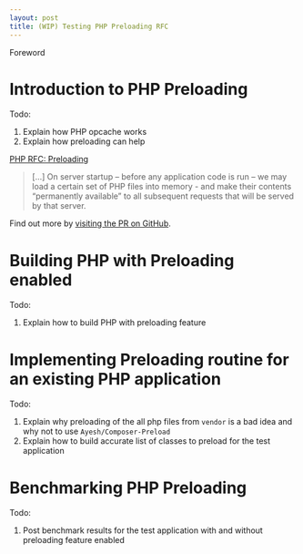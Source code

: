 ```yaml
---
layout: post
title: (WIP) Testing PHP Preloading RFC
---
```


Foreword

<!--more-->

# Introduction to PHP Preloading

Todo: 

1. Explain how PHP opcache works
2. Explain how preloading can help

[PHP RFC: Preloading](https://wiki.php.net/rfc/preload)

> [...] On server startup – before any application code is run – we may load a certain set of PHP files into memory - and make their contents “permanently available” to all subsequent requests that will be served by that server.

Find out more by [visiting the PR on GitHub](https://github.com/php/php-src/pull/3538).

# Building PHP with Preloading enabled

Todo:

1. Explain how to build PHP with preloading feature

# Implementing Preloading routine for an existing PHP application

Todo:

1. Explain why preloading of the all php files from `vendor` is a bad idea 
and why not to use `Ayesh/Composer-Preload`
2. Explain how to build accurate list of classes to preload for the test application

# Benchmarking PHP Preloading

Todo:

1. Post benchmark results for the test application with and without preloading feature enabled
